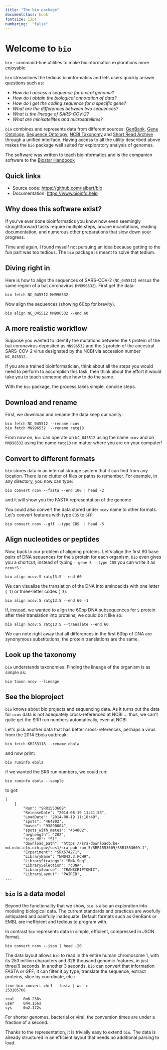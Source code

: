 ```yaml
---
title: "The bio package"
documentclass: book
fontsize: 12pt
numbering:  "false"
---
```

# Welcome to `bio`

`bio` - command-line utilities to make bioinformatics explorations more enjoyable. 

`bio` streamlines the tedious bioinformatics and lets users quickly answer questions such as:
 
- *How do I access a sequence for a viral genome?*
- *How do I obtain the biological annotation of data?*
- *How do I get the coding sequence for a specific gene?* 
- *What are the differences between two sequences?*
- *What is the lineage of SARS-COV-2?*
- *What are minisatellites and  microsatellites?*

`bio` combines and represents data from different sources: [GenBank][genbank], [Gene Ontology][go], [Sequence Ontology][so], 
[NCBI Taxonomy][taxonomy] and [Short Read Archive][sra] through a unified interface. Having access to all the utility described above makes the `bio` package well suited for exploratory analysis of genomes. 

The software was written to teach bioinformatics and is the companion software to the [Biostar Handbook][handbook]
 
[biopython]: https://biopython.org/
[emboss]: http://emboss.sourceforge.net/
[simplesam]: https://github.com/mdshw5/simplesam 
[handbook]: https://www.biostarhandbook.com/
[genbank]: https://www.ncbi.nlm.nih.gov/genbank/
[sra]: https://www.ncbi.nlm.nih.gov/sra
[taxonomy]: https://www.ncbi.nlm.nih.gov/taxonomy
[so]: http://www.sequenceontology.org/
[go]: http://geneontology.org/

## Quick links

* Source code: https://github.com/ialbert/bio
* Documentation: https://www.bioinfo.help

[usage]: https://github.com/ialbert/bio/blob/master/test/bio_examples.sh

## Why does this software exist?

If you've ever done bioinformatics you know how even seemingly straightforward tasks require multiple steps, arcane incantations, reading documentation, and numerous other preparations that slow down your progress. 

Time and again, I found myself not pursuing an idea because getting to the fun part was too tedious. The `bio` package is meant to solve that tedium. 

## Diving right in

Here is how to align the sequences of SARS-COV-2 (`NC_045512`) versus the same region of a bat coronavirus (`MN996532`). First get the data:

```{bash, comment=NA}
bio fetch NC_045512 MN996532
```
    
Now align the sequences (showing 60bp for brevity).

```{bash, comment=NA}
bio align NC_045512 MN996532 --end 60  
```

## A more realistic workflow

Suppose you wanted to identify the mutations between the `S` protein of the bat coronavirus deposited as `MN996532` and the `S` protein of the ancestral SARS-COV-2 virus designated by the NCBI via accession number `NC_045512`. 

If you are a trained bioinformatician, think about all the steps you would need to perform to accomplish this task, then think about the effort it would take you to teach someone else how to do the same. 

With the `bio` package, the process takes simple, concise steps.

## Download and rename

First, we download and rename the data keep our sanity:

```{bash, comment=NA}
bio fetch NC_045512 --rename ncov
bio fetch MN996532  --rename ratg13
```

From now on, `bio` can operate on  `NC_045512` using the name `ncov` and on `MN996532` using the name `ratg13` no matter where you are on your computer! 

## Convert to different formats

`bio` stores data in an internal storage system that it can find from any location. There is no clutter of files or paths to remember. For example, in any directory, you now can type:

```{bash, comment=NA}
bio convert ncov --fasta --end 100 | head -2
```
    
and it will show you the FASTA representation of  the genome     

You could also convert the data stored under `ncov` name to other formats. Let's convert features with type `CDS` to `GFF`:

```{bash, comment=NA}
bio convert ncov --gff --type CDS  | head -5
```

## Align nucleotides or peptides

Now, back to our problem of aligning proteins. Let's align the first 90 base pairs of DNA sequences for the `S` protein for each organism, `bio` even gives you a shortcut; instead of typing `--gene S --type CDS` you can write it as `ncov:S` :

```{bash, comment=NA}
bio align ncov:S ratg13:S --end 60
```
    
We can visualize the translation of the DNA into aminoacids with one letter (`-1`) or three-letter codes (`-3`):  
   
```{bash, comment=NA}
bio align ncov:S ratg13:S --end 60 -1
```
    
If, instead, we wanted to align the 60bp DNA subsequences for `S` protein after their translation into proteins, we could do it like so:

```{bash, comment=NA}
bio align ncov:S ratg13:S --translate --end 60
```
    
We can note right away that all differences in the first 60bp of DNA are synonymous substitutions, the protein translations are the same.


## Look up the taxonomy

`bio` understands taxonomies. Finding the lineage of the organism is as simple as:

```{bash, comment=NA}
bio taxon ncov --lineage
```

## See the bioproject

`bio` knows about bio projects and sequencing data.
As it turns out the data for `ncov`  data is not adequately cross-referenced at NCBI ... thus, we can't quite get the SRR run numbers automatically, even at NCBI.

Let's pick another data that has better cross-references, perhaps a virus from the 2014 Ebola outbreak:

```{bash, comment=NA}
bio fetch KM233118 --rename ebola
```

and now print:

```{bash, comment=NA}
bio runinfo ebola 
```
   
if we wanted the SRR run numbers, we could run:

    bio runinfo ebola --sample
 
to get:

     
    [
        {
            "Run": "SRR1553609",
            "ReleaseDate": "2014-08-19 11:41:53",
            "LoadDate": "2014-08-19 11:18:49",
            "spots": "464802",
            "bases": "93890004",
            "spots_with_mates": "464802",
            "avgLength": "202",
            "size_MB": "51",
            "download_path": "https://sra-downloadb.be-md.ncbi.nlm.nih.gov/sos1/sra-pub-run-5/SRR1553609/SRR1553609.1",
            "Experiment": "SRX674271",
            "LibraryName": "NM042.3.FCH9",
            "LibraryStrategy": "RNA-Seq",
            "LibrarySelection": "cDNA",
            "LibrarySource": "TRANSCRIPTOMIC",
            "LibraryLayout": "PAIRED",
    ...
                

## `bio` is a data model

Beyond the functionality that we show, `bio` is also an exploration into modeling biological data. The current standards and practices are woefully antiquated and painfully inadequate. Default formats such as GenBank or EMBL are inefficient and tedious to program with. 

In contrast `bio` represents data in simple, efficient, compressed in JSON format. 

```{bash, comment=NA}
bio convert ncov --json | head -20
```

The data layout allows `bio` to read in the entire human chromosome 1, with its 253 million characters and 328 thousand genomic features, in just three(!) seconds. In another 3 seconds, `bio`  can convert that information FASTA or GFF; it can filter it by type, translate the sequence, extract proteins, slice by coordinate, etc.:

    time bio convert chr1 --fasta | wc -c
    253105766

    real    0m6.238s
    user    0m4.156s
    sys     0m2.172s

For shorter genomes, bacterial or viral, the conversion times are under a fraction of a second.  

Thanks to the representation, it is trivially easy to extend `bio`. The data is already structured in an efficient layout that needs no additional parsing to load. 